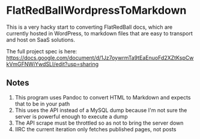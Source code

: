 # FlatRedBallWordpressToMarkdown

This is a very hacky start to converting FlatRedBall docs, which are currently hosted in WordPress, to markdown files that are easy to transport and host on SaaS solutions.

The full project spec is here:
https://docs.google.com/document/d/1Jz7oywrmTa9tEaEnuoFd2XZtKspCwkVmGFNWiYwdSLI/edit?usp=sharing

## Notes

1. This program uses Pandoc to convert HTML to Markdown and expects that to be in your path
2. This uses the API instead of a MySQL dump because I'm not sure the server is powerful enough to execute a dump
3. The API scrape must be throttled so as not to bring the server down
4. IIRC the current iteration only fetches published pages, not posts
